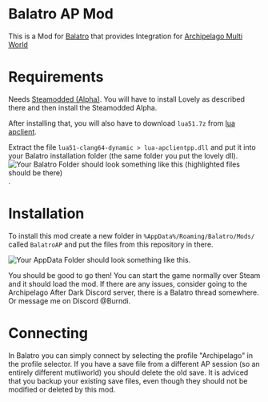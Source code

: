 # Balatro AP Mod

This is a Mod for [Balatro](https://store.steampowered.com/app/2379780/Balatro/) that provides Integration for [Archipelago Multi World](https://archipelago.gg)

# Requirements

Needs [Steamodded (Alpha)](https://github.com/Steamopollys/Steamodded?tab=readme-ov-file#how-to-install-the-alpha). You will have to install Lovely as described there and then install the Steamodded Alpha. 

After installing that, you will also have to download `lua51.7z` from [lua apclient](https://github.com/black-sliver/lua-apclientpp/releases). 

Extract the file `lua51-clang64-dynamic > lua-apclientpp.dll` and put it into your Balatro installation folder (the same folder you put the lovely dll). 
![Your Balatro Folder should look something like this (highlighted files should be there)](https://i.imgur.com/Pe5uTX4.png).

# Installation

To install this mod create a new folder in `%AppData%/Roaming/Balatro/Mods/` called `BalatroAP` and put the files from this repository in there. 

![Your AppData Folder should look something like this](https://i.imgur.com/3JzrdlV.png).

You should be good to go then! You can start the game normally over Steam and it should load the mod. If there are any issues, consider going to the Archipelago After Dark Discord server, there is a Balatro thread somewhere. Or message me on Discord @Burndi. 

# Connecting

In Balatro you can simply connect by selecting the profile "Archipelago" in the profile selector. 
If you have a save file from a different AP session (so an entirely different mutliworld) you should delete the old save. 
It is adviced that you backup your existing save files, even though they should not be modified or deleted by this mod. 
